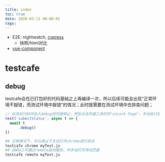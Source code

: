 ```yaml
---
title: index
toc: true
date: 2020-03-11 00:00:01
tags:
---
```


* E2E: nightwatch, [cypress](https://github.com/cypress-io/cypress)
  * 快照/html对比
* [vue-component](https://cn.vuejs.org/v2/cookbook/unit-testing-vue-components.html)


# testcafe
## debug
testcafe会在已打包好的代码基础之上再编译一次，所以后续可能会出现“正常环境不报错，而测试环境中报错”的情况；此时就需要在测试环境中去排查问题；
```js
// 在测试代码中加入debug将页面停止，然后点击页面工具栏的"unLock Page"，手动执行后续的报错操作，并在chrome devtools中调试排查问题
test('submitStatus', async t => {
  await t
      .debug()
})
```
```sh
## 正常情况下，可以用以下方式打开chrome进行测试
testcafe chrome myTest.js
## 在WSL2可通过remote启动服务，并手动打开测试页面
testcafe remote myTest.js
```
